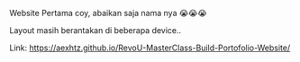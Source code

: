 Website Pertama coy, abaikan saja nama nya 😭😭😭

Layout masih berantakan di beberapa device..

Link: https://aexhtz.github.io/RevoU-MasterClass-Build-Portofolio-Website/
